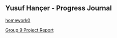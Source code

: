 ## Yusuf Hançer - Progress Journal

[homework0](files/homework0-interesting-examples.html)

[Group 9 Project Report](files/project.html)
